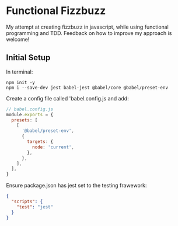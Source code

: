 # Functional Fizzbuzz
My attempt at creating fizzbuzz in javascript, while using functional programming and TDD. Feedback on how to improve my approach is welcome!

## Initial Setup

In terminal:

```terminal
npm init -y
npm i --save-dev jest babel-jest @babel/core @babel/preset-env
```

Create a config file called 'babel.config.js and add:

```js
// babel.config.js
module.exports = {
  presets: [
    [
      '@babel/preset-env',
      {
        targets: {
          node: 'current',
        },
      },
    ],
  ],
}
```

Ensure package.json has jest set to the testing frawework:

```json
{
  "scripts": {
    "test": "jest"
  }
}
```
